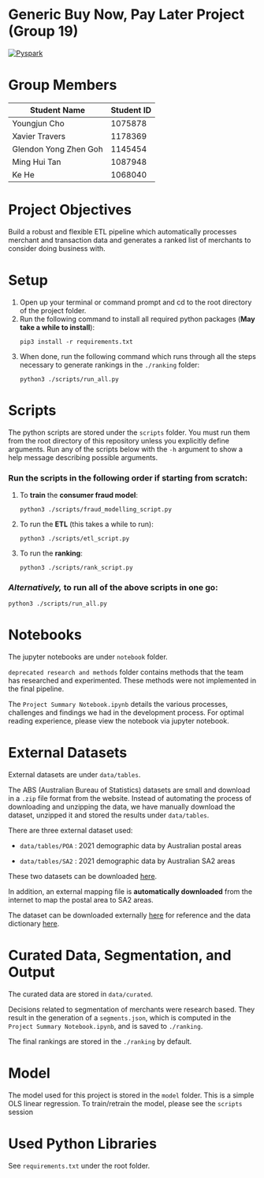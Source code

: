 # Generic Buy Now, Pay Later Project (Group 19)

[![Pyspark](https://img.shields.io/badge/Pyspark-v3.3.0-blue.svg)](https://spark.apache.org/docs/latest/api/python/getting_started/install.html)

# Group Members

Student Name | Student ID 
--- | --- 
Youngjun Cho | 1075878
Xavier Travers | 1178369
Glendon Yong Zhen Goh | 1145454
Ming Hui Tan | 1087948
Ke He | 1068040

# Project Objectives
Build a robust and flexible ETL pipeline which automatically processes merchant and transaction data and generates a ranked list of merchants to consider doing business with.

# Setup

1. Open up your terminal or command prompt and cd to the root directory of the project folder.
2. Run the following command to install all required python packages (**May take a while to install**):
    ```
    pip3 install -r requirements.txt
    ```
3. When done, run the following command which runs through all the steps necessary to generate rankings in the `./ranking` folder:
    ```
    python3 ./scripts/run_all.py
    ```

# Scripts
The python scripts are stored under the `scripts` folder.
You must run them from the root directory of this repository unless you explicitly define arguments.
Run any of the scripts below with the `-h` argument to show a help message describing possible arguments.

### Run the scripts in the following order if starting from scratch:

1. To **train** the **consumer fraud model**:
    ```
    python3 ./scripts/fraud_modelling_script.py
    ```

2. To run the **ETL** (this takes a while to run):
    ```
    python3 ./scripts/etl_script.py
    ```

3. To run the **ranking**:
    ```
    python3 ./scripts/rank_script.py
    ```

### *Alternatively,* to run all of the above scripts in one go:
```
python3 ./scripts/run_all.py
```

# Notebooks
The jupyter notebooks are under `notebook` folder.

`deprecated research and methods` folder contains methods that the team has researched and experimented. These methods were not implemented in the final pipeline. 

The `Project Summary Notebook.ipynb` details the various processes, challenges and findings we had in the development process. For optimal reading experience, please view the notebook via jupyter notebook.


# External Datasets
External datasets are under `data/tables`. 

The ABS (Australian Bureau of Statistics) datasets are small and download in a `.zip` file format from the website. Instead of automating the process of downloading and unzipping the data, we have manually download the dataset, unzipped it and stored the results under `data/tables`.

There are three external dataset used:

- `data/tables/POA` : 2021 demographic data by Australian postal areas

- `data/tables/SA2` : 2021 demographic data by Australian SA2 areas

These two datasets can be downloaded [here](https://www.abs.gov.au/census/find-census-data/datapacks).

In addition, an external mapping file is **automatically downloaded** from the internet to map the postal area to SA2 areas.

The dataset can be downloaded externally [here](https://www.matthewproctor.com/Content/postcodes/australian_postcodes.csv) for reference and the data dictionary [here](https://www.matthewproctor.com/australian_postcodes).

# Curated Data, Segmentation, and Output

The curated data are stored in `data/curated`.

Decisions related to segmentation of merchants were research based.
They result in the generation of a `segments.json`, which is computed in the `Project Summary Notebook.ipynb`, and is saved to `./ranking`.

The final rankings are stored in the `./ranking` by default. 


# Model

The model used for this project is stored in the `model` folder.
This is a simple OLS linear regression.
To train/retrain the model, please see the `scripts` session

# Used Python Libraries

See `requirements.txt` under the root folder.
